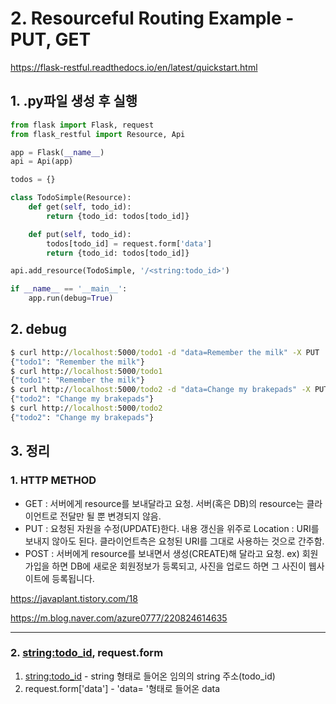 # 2. Resourceful Routing Example - PUT, GET 
https://flask-restful.readthedocs.io/en/latest/quickstart.html

## 1. .py파일 생성 후 실행
```Python
from flask import Flask, request
from flask_restful import Resource, Api

app = Flask(__name__)
api = Api(app)

todos = {}

class TodoSimple(Resource):
    def get(self, todo_id):
        return {todo_id: todos[todo_id]}

    def put(self, todo_id):
        todos[todo_id] = request.form['data']
        return {todo_id: todos[todo_id]}

api.add_resource(TodoSimple, '/<string:todo_id>')

if __name__ == '__main__':
    app.run(debug=True)
```

## 2. debug
```cmd
$ curl http://localhost:5000/todo1 -d "data=Remember the milk" -X PUT
{"todo1": "Remember the milk"}
$ curl http://localhost:5000/todo1
{"todo1": "Remember the milk"}
$ curl http://localhost:5000/todo2 -d "data=Change my brakepads" -X PUT
{"todo2": "Change my brakepads"}
$ curl http://localhost:5000/todo2
{"todo2": "Change my brakepads"}
```

## 3. 정리
### 1. HTTP METHOD
- GET : 서버에게 resource를 보내달라고 요청. 서버(혹은 DB)의 resource는 클라이언트로 전달만 될 뿐 변경되지 않음.
- PUT : 요청된 자원을 수정(UPDATE)한다. 내용 갱신을 위주로 Location : URI를 보내지 않아도 된다. 클라이언트측은 요청된 URI를 그대로 사용하는 것으로 간주함.
- POST : 서버에게 resource를 보내면서 생성(CREATE)해 달라고 요청. ex) 회원가입을 하면 DB에 새로운 회원정보가 등록되고, 사진을 업로드 하면 그 사진이 웹사이트에 등록됩니다.

https://javaplant.tistory.com/18

https://m.blog.naver.com/azure0777/220824614635

---

### 2. <string:todo_id>, request.form
1. <string:todo_id> - string 형태로 들어온 임의의 string 주소(todo_id)
2. request.form['data'] - 'data= '형태로 들어온 data
